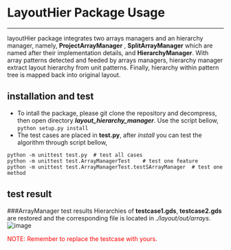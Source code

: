 ﻿# LayoutHier Package Usage

---
   layoutHier package integrates two arrays managers and an hierarchy manager, namely, **ProjectArrayManager** , **SplitArrayManager** which are named after their implementation details, and **HierarchyManager**. With array patterns detected and feeded by arrays managers, hierarchy manager extract layout hierarchy from unit patterns. Finally, hierarchy within pattern tree is mapped back into original layout.

## installation and test
- To intall the package, please git clone the repository and decompress, then open directory ***layout_hierarchy_manager***. Use the script bellow,
`python setup.py install`
- The test cases are placed in **test.py**, after *install* you can test the algorithm through script bellow,

```
python -m unittest test.py  # test all cases
python -m unittest test.ArrayManagerTest    # test one feature
python -m unittest test.ArrayManagerTest.testSArrayManager  # test one method 
```

## test result

###ArrayManager test results
Hierarchies of **testcase1.gds**, **testcase2.gds** are restored and the corresponding file is located in *./layout/out/arrays*.  ![image](https://github.com/Supermaxmin/layout_hierarchy_manager/tree/master/test_results/root_instance.png)

<font color=red>NOTE: Remember to replace the testcase with yours.</font>




